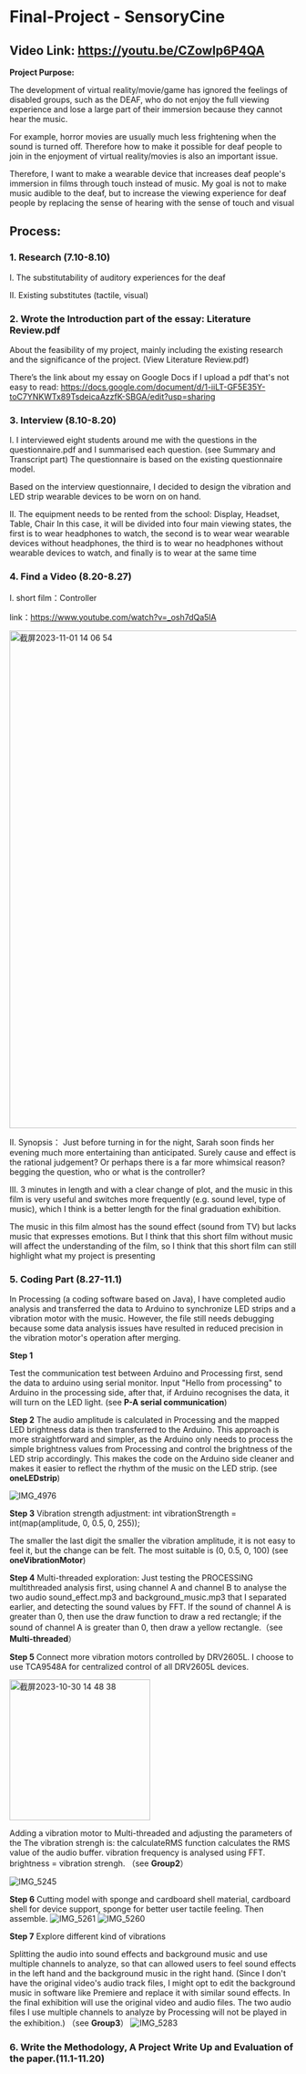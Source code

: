# Final-Project - SensoryCine

## Video Link: https://youtu.be/CZowIp6P4QA

**Project Purpose:**

The development of virtual reality/movie/game has ignored the feelings of disabled groups, such as the DEAF, who do not enjoy the full viewing experience and lose a large part of their immersion because they cannot hear the music.

For example, horror movies are usually much less frightening when the sound is turned off. Therefore how to make it possible for deaf people to join in the enjoyment of virtual reality/movies is also an important issue. 

Therefore, I want to make a wearable device that increases deaf people's immersion in films through touch instead of music. My goal is not to make music audible to the deaf, but to increase the viewing experience for deaf people by replacing the sense of hearing with the sense of touch and visual



## Process:
### 1. Research (7.10-8.10)
  
   I. The substitutability of auditory experiences for the deaf

   II. Existing substitutes (tactile, visual)
   
### 2. Wrote the Introduction part of the essay: Literature Review.pdf

About the feasibility of my project, mainly including the existing research and the significance of the project. (View Literature Review.pdf)

There’s the link about my essay on Google Docs if I upload a pdf that's not easy to read: https://docs.google.com/document/d/1-iiLT-GF5E35Y-toC7YNKWTx89TsdeicaAzzfK-SBGA/edit?usp=sharing

### 3. Interview (8.10-8.20)
   I. I interviewed eight students around me with the questions in the questionnaire.pdf and I summarised each question. (see Summary and Transcript part) The questionnaire is based on the existing questionnaire model.

   Based on the interview questionnaire, I decided to design the vibration and LED strip wearable devices to be worn on on hand.

   II. The equipment needs to be rented from the school: Display, Headset, Table, Chair
In this case, it will be divided into four main viewing states, the first is to wear headphones to watch, the second is to wear wear wearable devices without headphones, the third is to wear no headphones without wearable devices to watch, and finally is to wear at the same time

### 4. Find a Video (8.20-8.27)
   I.  short film：Controller
   
   link：https://www.youtube.com/watch?v=_osh7dQa5lA

   <img width="873" alt="截屏2023-11-01 14 06 54" src="https://git.arts.ac.uk/storage/user/589/files/2d828b9d-99d6-486a-bcce-74b2f0589fce">

   II. Synopsis： Just before turning in for the night, Sarah soon finds her evening much more entertaining than anticipated. Surely cause and effect is the rational judgement? Or perhaps there is a far more whimsical reason? begging the question, who or what is the controller?

   III. 3 minutes in length and with a clear change of plot, and the music in this film is very useful and switches more frequently (e.g. sound level, type of music), which I think is a better length for the final graduation exhibition.

   The music in this film almost has the sound effect (sound from TV) but lacks music that expresses emotions. But I think that this short film without music will affect the understanding of the film, so I think that this short film can still highlight what my project is presenting

### 5. Coding Part (8.27-11.1)

In Processing (a coding software based on Java), I have completed audio analysis and transferred the data to Arduino to synchronize LED strips and a vibration motor with the music. However, the file still needs debugging because some data analysis issues have resulted in reduced precision in the vibration motor's operation after merging.

**Step 1**

Test the communication test between Arduino and Processing first, send the data to arduino using serial monitor. Input "Hello from processing" to Arduino in the processing side, after that, if Arduino recognises the data, it will turn on the LED light. (see **P-A serial communication**)

**Step 2**
The audio amplitude is calculated in Processing and the mapped LED brightness data is then transferred to the Arduino. This approach is more straightforward and simpler, as the Arduino only needs to process the simple brightness values from Processing and control the brightness of the LED strip accordingly. This makes the code on the Arduino side cleaner and makes it easier to reflect the rhythm of the music on the LED strip. (see **oneLEDstrip**)

![IMG_4976](https://git.arts.ac.uk/storage/user/589/files/9b627272-f0bc-47e1-a048-3099910bee1d)

**Step 3**
Vibration strength adjustment: int vibrationStrength = int(map(amplitude, 0, 0.5, 0, 255));

The smaller the last digit the smaller the vibration amplitude, it is not easy to feel it, but the change can be felt. The most suitable is (0, 0.5, 0, 100) (see **oneVibrationMotor**)

**Step 4**
Multi-threaded exploration:
Just testing the PROCESSING multithreaded analysis first, using channel A and channel B to analyse the two audio sound_effect.mp3 and background_music.mp3 that I separated earlier, and detecting the sound values by FFT. If the sound of channel A is greater than 0, then use the draw function to draw a red rectangle; if the sound of channel A is greater than 0, then draw a yellow rectangle.（see **Multi-threaded**）

**Step 5**
Connect more vibration motors controlled by DRV2605L. I choose to use TCA9548A for centralized control of all DRV2605L devices.

   <img width="247" alt="截屏2023-10-30 14 48 38" src="https://git.arts.ac.uk/storage/user/589/files/a311fee3-1cc9-4966-8345-93da70828a1e">
   
Adding a vibration motor to Multi-threaded and adjusting the parameters of the The vibration strengh is: the calculateRMS function calculates the RMS value of the audio buffer. vibration frequency is analysed using FFT. brightness = vibration strengh. （see **Group2**）

![IMG_5245](https://git.arts.ac.uk/storage/user/589/files/ed01f14c-dbde-4378-9df0-54967c92bbef)

**Step 6**
Cutting model with sponge and cardboard shell material, cardboard shell for device support, sponge for better user tactile feeling. Then assemble.
![IMG_5261](https://git.arts.ac.uk/storage/user/589/files/31687992-7619-43a3-85b1-025f6cf77aea)
![IMG_5260](https://git.arts.ac.uk/storage/user/589/files/650fce24-99b4-4afc-b131-10927afe3576)

   
**Step 7** Explore different kind of vibrations

Splitting the audio into sound effects and background music and use multiple channels to analyze, so that can allowed users to feel sound effects in the left hand and the background music in the right hand. (Since I don't have the original video's audio track files, I might opt to edit the background music in software like Premiere and replace it with similar sound effects. In the final exhibition will use the original video and audio files. The two audio files I use multiple channels to analyze by Processing will not be played in the exhibition.)  （see **Group3**）
![IMG_5283](https://git.arts.ac.uk/storage/user/589/files/bd286495-d6bd-46f5-9f1c-5b938deda015)

   
### 6. Write the Methodology, A Project Write Up and Evaluation of the paper.(11.1-11.20)

